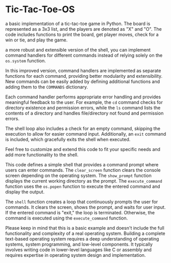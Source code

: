 # Tic-Tac-Toe-OS
a basic implementation of a tic-tac-toe game in Python.  The board is represented as a 3x3 list, and the players are denoted as "X" and "O". The code includes functions to print the board, get player moves, check for a win or tie, and play the game. 

a more robust and extensible version of the shell, you can implement command handlers for different commands instead of relying solely on the `os.system` function. 

In this improved version, command handlers are implemented as separate functions for each command, providing better modularity and extensibility. New commands can be easily added by defining additional functions and adding them to the `COMMANDS` dictionary.

Each command handler performs appropriate error handling and provides meaningful feedback to the user. For example, the `cd` command checks for directory existence and permission errors, while the `ls` command lists the contents of a directory and handles file/directory not found and permission errors.

The shell loop also includes a check for an empty command, skipping the execution to allow for easier command input. Additionally, an `exit` command is included, which gracefully exits the shell when executed.

Feel free to customize and extend this code to fit your specific needs and add more functionality to the shell.

This code defines a simple shell that provides a command prompt where users can enter commands. The `clear_screen` function clears the console screen depending on the operating system. The `show_prompt` function displays the current working directory as the prompt. The `execute_command` function uses the `os.popen` function to execute the entered command and display the output.

The `shell` function creates a loop that continuously prompts the user for commands. It clears the screen, shows the prompt, and waits for user input. If the entered command is "exit," the loop is terminated. Otherwise, the command is executed using the `execute_command` function.

Please keep in mind that this is a basic example and doesn't include the full functionality and complexity of a real operating system. Building a complete text-based operating system requires a deep understanding of operating systems, system programming, and low-level components. It typically involves writing code in lower-level languages like C or assembly and requires expertise in operating system design and implementation.
